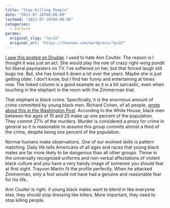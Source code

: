 ```yaml
---
title: "Stop Killing People"
date: "2013-07-18T00:00:00"
lastmod: "2013-07-18T00:00:00"
categories:
  - Culture
params:
  original_slug: "?p=32"
  original_url: "https://thezman.com/wordpress/?p=32"
---
```


[I saw this posted on
Drudge](http://www.anncoulter.com/columns/2013-07-17.html). I used to
hate Ann Coulter. The reason is I thought it was just an act. She would
play the role of crazy right-wing pundit for liberal paymasters on TV.
I’ve softened on her, but that forced laugh still bugs me. But, she has
toned it down a lot over the years. Maybe she is just getting older. I
don’t know, but I find her funny and entertaining at times now. The
linked column is a good example as it is a bit sarcastic, even when
touching in the elephant in the room with the Zimmerman trial.

That elephant is black crime. Specifically, it is the enormous amount of
crime committed by young black men. Richard Cohen, of all people, [wrote
about this in the Washington
Post](http://www.washingtonpost.com/opinions/richard-cohen-racism-vs-reality/2013/07/15/4f419eb6-ed7a-11e2-a1f9-ea873b7e0424_story.html).
According to the White House, black men between the ages of 15 and 25
make up one percent of the population. They commit 27% of the murders.
Murder is considered a proxy for crime in general so it is reasonable to
assume this group commits almost a third of the crime, despite being one
percent of the population.

Normal humans make observations. One of our evolved skills is pattern
matching. Daily life tells Americans of all ages and races that young
black males are far more likely to be dangerous than all other groups.
Throw in the universally recognized uniforms and non-verbal affectations
of violent black culture and you have a very handy image of someone you
should fear at first sight. Trayvon Martin fit the profile perfectly.
When he attacked Zimmerman, only a fool would not have had a genuine and
reasonable fear for his life..

Ann Coulter is right. if young black males want to blend in like
everyone else, they should stop dressing like killers. More important,
they need to stop killing people.

